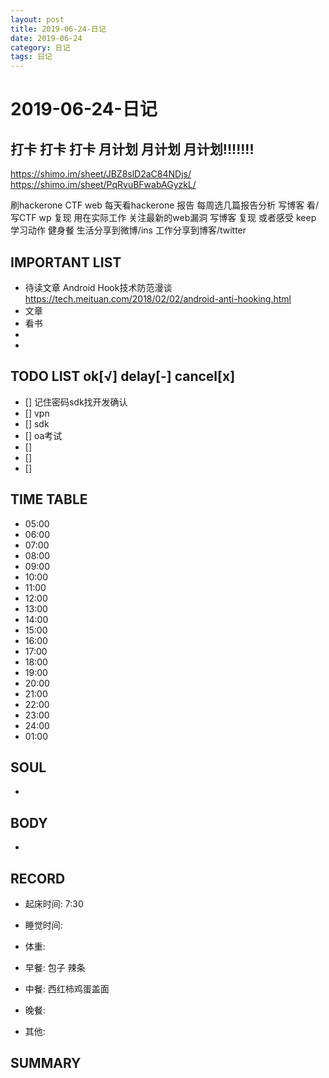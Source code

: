 ```yaml
---
layout: post
title: 2019-06-24-日记
date: 2019-06-24
category: 日记
tags: 日记
---
```

# 2019-06-24-日记
## 打卡 打卡 打卡 月计划 月计划 月计划!!!!!!!
https://shimo.im/sheet/JBZ8slD2aC84NDjs/
https://shimo.im/sheet/PqRvuBFwabAGyzkL/
 
刷hackerone CTF web
每天看hackerone 报告
每周选几篇报告分析 写博客
看/写CTF wp 复现 用在实际工作
关注最新的web漏洞 写博客 复现 或者感受
keep 学习动作
健身餐 
生活分享到微博/ins
工作分享到博客/twitter
 
## IMPORTANT LIST
 
* 待读文章 Android Hook技术防范漫谈 https://tech.meituan.com/2018/02/02/android-anti-hooking.html
* 文章
* 看书
* 
* 
 
## TODO LIST ok[√] delay[-]  cancel[x]
 
* [] 记住密码sdk找开发确认
* [] vpn
* [] sdk
* [] oa考试
* [] 
* [] 
* [] 
 
## TIME TABLE
 
* 05:00 
* 06:00 
* 07:00 
* 08:00 
* 09:00 
* 10:00 
* 11:00 
* 12:00 
* 13:00 
* 14:00 
* 15:00 
* 16:00 
* 17:00 
* 18:00 
* 19:00 
* 20:00 
* 21:00 
* 22:00 
* 23:00 
* 24:00 
* 01:00 
 
## SOUL
 
* 
 
## BODY
 
* 
 
## RECORD
 
* 起床时间:  7:30
* 睡觉时间:  
 
* 体重:  
 
* 早餐:  包子 辣条
* 中餐:  西红柿鸡蛋盖面
* 晚餐:  
* 其他:  
 
## SUMMARY
 
 

